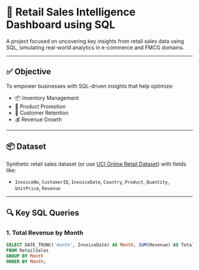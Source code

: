 # 🧠 Retail Sales Intelligence Dashboard using SQL

A project focused on uncovering key insights from retail sales data using SQL, simulating real-world analytics in e-commerce and FMCG domains.

---

## ✅ Objective

To empower businesses with SQL-driven insights that help optimize:

- 📦 Inventory Management
- 🛒 Product Promotion
- 👥 Customer Retention
- 💰 Revenue Growth

---

## 📦 Dataset

Synthetic retail sales dataset (or use [UCI Online Retail Dataset](https://archive.ics.uci.edu/ml/datasets/Online+Retail)) with fields like:

- `InvoiceNo`, `CustomerID`, `InvoiceDate`, `Country`, `Product`, `Quantity`, `UnitPrice`, `Revenue`

---

## 🔍 Key SQL Queries

### 1. Total Revenue by Month
```sql
SELECT DATE_TRUNC('month', InvoiceDate) AS Month, SUM(Revenue) AS Total_Revenue
FROM RetailSales
GROUP BY Month
ORDER BY Month;
